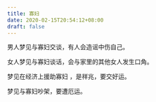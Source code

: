 ```yaml
---
title: 寡妇
date: 2020-02-15T20:54:12+08:00
draft: false
---
```


男人梦见与寡妇交谈，有人会造谣中伤自己。<br>


女人梦见与寡妇谈话，会与家里的其他女人发生口角。<br>


梦见在经济上援助寡妇 ，是祥兆，要交好运。<br>


梦见与寡妇吵架，要遭厄运。<br>
